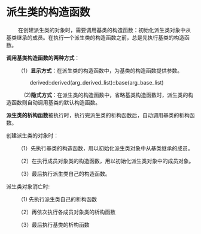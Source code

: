  # 派生类的构造函数

 &nbsp;&nbsp;&nbsp;&nbsp;&nbsp;&nbsp;&nbsp;&nbsp;在创建派生类的对象时，需要调用基类的构造函数：初始化派生类对象中从基类继承的成员。在执行一个派生类的构造函数之前，总是先执行基类的构造函数。

**调用基类构造函数的两种方式**：

&nbsp;&nbsp;&nbsp;&nbsp;&nbsp;&nbsp;&nbsp;&nbsp;（1）**显示方式**：在派生类的构造函数中，为基类的构造函数提供参数。

&nbsp;&nbsp;&nbsp;&nbsp;&nbsp;&nbsp;&nbsp;&nbsp;&nbsp;&nbsp;&nbsp;&nbsp;&nbsp;&nbsp;&nbsp;&nbsp;derived::derived(arg_derived_list)::base(arg_base_list) 

&nbsp;&nbsp;&nbsp;&nbsp;&nbsp;&nbsp;&nbsp;&nbsp;&nbsp;&nbsp;&nbsp;&nbsp;(2)**隐式方式**：在派生类的构造函数中，省略基类构造函数时，派生类的构造函数则自动调用基类的默认构造函数。

**派生类的析构函数**被执行时，执行完派生类的析构函数后，自动调用基类的析构函数。


创建派生类的对象时：

&nbsp;&nbsp;&nbsp;&nbsp;&nbsp;&nbsp;&nbsp;&nbsp;（1）先执行基类的构造函数，用以初始化派生类对象中从基类继承的成员。

&nbsp;&nbsp;&nbsp;&nbsp;&nbsp;&nbsp;&nbsp;&nbsp;（2）在执行成员对象类的构造函数，用以初始化派生类对象中的成员对象。 

&nbsp;&nbsp;&nbsp;&nbsp;&nbsp;&nbsp;&nbsp;&nbsp;（3）最后执行派生类自己的构造函数。 

派生类对象消亡时:

&nbsp;&nbsp;&nbsp;&nbsp;&nbsp;&nbsp;&nbsp;&nbsp;（1)   先执行派生类自己的析构函数 

&nbsp;&nbsp;&nbsp;&nbsp;&nbsp;&nbsp;&nbsp;&nbsp;（2）再依次执行各成员对象类的析构函数 

&nbsp;&nbsp;&nbsp;&nbsp;&nbsp;&nbsp;&nbsp;&nbsp;（3）最后执行基类的析构函数